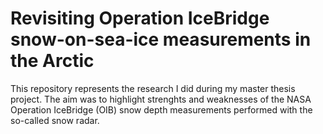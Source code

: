 # Revisiting Operation IceBridge snow-on-sea-ice measurements in the Arctic

This repository represents the research I did during my master thesis project. The aim was to highlight strenghts and weaknesses of the NASA Operation IceBridge (OIB) snow depth measurements performed with the so-called snow radar. 